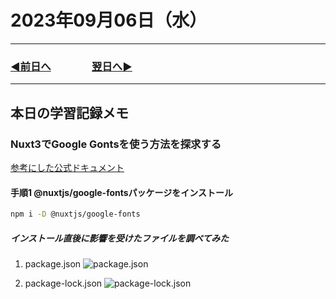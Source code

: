 # 2023年09月06日（水）

---

### [◀️前日へ](https://github.com/yuasys/chatty-journal/blob/main/2023/09/2023-09-05.md)&emsp;&emsp;&emsp;&emsp;[翌日へ▶️](https://github.com/yuasys/chatty-journal/blob/main/2023/09/2023-09-07.md)

---

## 本日の学習記録メモ

### Nuxt3でGoogle Gontsを使う方法を探求する

[参考にした公式ドキュメント](https://google-fonts.nuxtjs.org/)

#### 手順1 @nuxtjs/google-fontsパッケージをインストール

```bash
npm i -D @nuxtjs/google-fonts
```

##### インストール直後に影響を受けたファイルを調べてみた

1. package.json
![package.json](../../images/Monosnap%20package.json%20—%20nuxt-sample%202023-09-06%2004-23-12.png)

2. package-lock.json
![package-lock.json](../../images/Monosnap%20package-lock.json%20—%20nuxt-sample%202023-09-06%2004-35-05.png)
